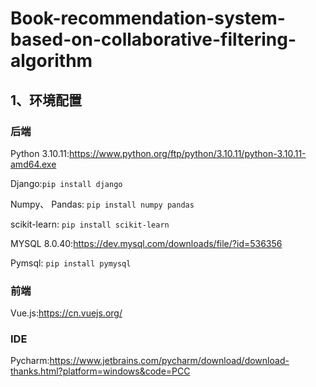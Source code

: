 # Book-recommendation-system-based-on-collaborative-filtering-algorithm

## 1、环境配置
### 后端
Python 3.10.11:https://www.python.org/ftp/python/3.10.11/python-3.10.11-amd64.exe

Django:``` pip install django ```

Numpy、 Pandas: ``` pip install numpy pandas ```

scikit-learn: ``` pip install scikit-learn ```

MYSQL 8.0.40:https://dev.mysql.com/downloads/file/?id=536356

Pymsql: ``` pip install pymysql ```
### 前端
Vue.js:https://cn.vuejs.org/

### IDE
Pycharm:https://www.jetbrains.com/pycharm/download/download-thanks.html?platform=windows&code=PCC
